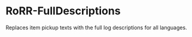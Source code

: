 # RoRR-FullDescriptions
Replaces item pickup texts with the full log descriptions for all languages.

